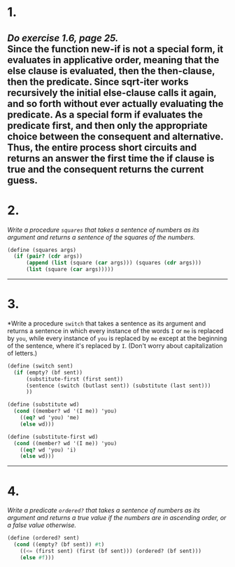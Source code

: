 # 1.  
*Do exercise 1.6, page 25.*  
Since the function new-if is not a special form, it evaluates in applicative order, meaning that the else clause is evaluated, then the then-clause, then the predicate. Since sqrt-iter works recursively the initial else-clause calls it again, and so forth without ever actually evaluating the predicate. As a special form if evaluates the predicate first, and then only the appropriate choice between the consequent and alternative. Thus, the entire process short circuits and returns an answer the first time the if clause is true and the consequent returns the current guess.
---
# 2.  
*Write a procedure `squares` that takes a sentence of numbers as its argument and returns a sentence of the squares of the numbers.*
```scheme
(define (squares args)
  (if (pair? (cdr args))
      (append (list (square (car args))) (squares (cdr args)))
      (list (square (car args)))))
```
---
# 3.  
*Write a procedure `switch` that takes a sentence as its argument and returns a sentence in which every instance of the words `I` or `me` is replaced by `you`, while every instance of `you` is replaced by `me` except at the beginning of the sentence, where it's replaced by `I`. (Don't worry about capitalization of letters.)

```scheme
(define (switch sent)
  (if (empty? (bf sent))
      (substitute-first (first sent))
      (sentence (switch (butlast sent)) (substitute (last sent)))
      ))

(define (substitute wd)
  (cond ((member? wd '(I me)) 'you)
	((eq? wd 'you) 'me)
	(else wd)))

(define (substitute-first wd)
  (cond ((member? wd '(I me)) 'you)
	((eq? wd 'you) 'i)
	(else wd)))
```
---
# 4.
*Write a predicate `ordered?` that takes a sentence of numbers as its argument and returns a true value if the numbers are in ascending order, or a false value otherwise.*
```scheme
(define (ordered? sent)
  (cond ((empty? (bf sent)) #t)
	((<= (first sent) (first (bf sent))) (ordered? (bf sent)))
	(else #f)))
```
